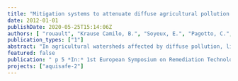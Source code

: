 ```yaml
---
title: "Mitigation systems to attenuate diffuse agricultural pollution: location and design choice"
date: 2012-01-01
publishDate: 2020-05-25T15:14:06Z
authors: [ "rouault", "Krause Camilo, B.", "Soyeux, E.", "Pagotto, C.", "Périllon, C.", "wicke", "Breuer, L.", "Litz, N." ]
publication_types: ["1"]
abstract: "In agricultural watersheds affected by diffuse pollution, limitation of fertilizer and pesticide application may not be sufficient to achieve good river water quality. After waterworks had to be closed in Brittany due to elevated nitrate concentrations in the river Ic (> 50 mg-NO3 L-1), the project Aquisafe has been initiated. The objective of Aquisafe is to reduce pollutant loads (nitrate and pesticides) from agricultural fields by implementation of near-natural mitigation zones at diffuse pollution hotspots at the head of watersheds. Simple and small solutions have to be designed in order to more efficiently reduce nitrate and pesticide concentrations in receiving rivers. In addition, a planning tool has to be developed to determine optimal locations to construct these systems. Finally, a tool to assess the effectiveness of these reactive zones on watershed water quality will be implemented. In order to reach the first objective, design features are tested on three scales: 1) laboratory scale, 2) technical scale and 3) field scale. 1) In the laboratory, column experiments were conducted with different organic substrates at short hydraulic residence times (HRT). The efficiency for parallel reduction of nitrate and two common herbicides in Europe, Bentazon and Isoproturon, was explored (Krause Camilo, 2012). 2) In technical scale, two parallel swales were filled with the most suitable material determined in (1) for a one year test. The influence of HRT and temperature was investigated. For nitrate, high reduction could be achieved at short HRT; results for herbicides still have to be confirmed. 3) One infiltration ditch and two simple wetlands were constructed in Brittany (France), taking into account experiences from other scales. These systems are now monitored to investigate the effects of upscaling. Site locations were chosen based on a validated and repeatable GIS-based overlay method that prioritises zones of potential contribution to nitrate pollution (Orlikowski et al, 2011). Additionally, a new wetland module is being developed for the Soil and Water Assessment Tool (SWAT). It allows to predict impacts of wetland constructions on nitrate concentrations in receiving rivers; the module is now implemented but still has to be calibrated with in situ monitoring results. The presentation will focus on results of the up-scaling approach, and will show how the tools of Aquisafe can be used for supporting the development of strategies at catchment scale."
featured: false
publication: " p 5 *In:* 1st European Symposium on Remediation Technologies and their Integration in Water Management. Barcelona, Spain. 25-26 September 2012"
projects: ["aquisafe-2"]
---
```


